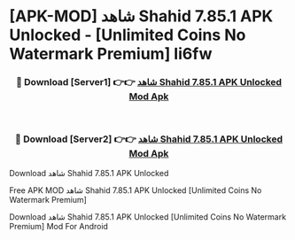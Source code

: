 # [APK-MOD] شاهد Shahid 7.85.1 APK Unlocked - [Unlimited Coins No Watermark Premium] li6fw



<div align="center">
<h3>🔴 Download [Server1] 👉👉 <a href="https://momento.my/?title=شاهد_Shahid_7.85.1_APK_Unlocked">شاهد Shahid 7.85.1 APK Unlocked Mod Apk</a></h3><br>

<h3>🔴 Download [Server2] 👉👉 <a href="https://momento.my/?title=شاهد_Shahid_7.85.1_APK_Unlocked">شاهد Shahid 7.85.1 APK Unlocked Mod Apk</a></h3>
</div>



Download شاهد Shahid 7.85.1 APK Unlocked 

Free APK MOD شاهد Shahid 7.85.1 APK Unlocked [Unlimited Coins No Watermark Premium]

Download شاهد Shahid 7.85.1 APK Unlocked [Unlimited Coins No Watermark Premium] Mod For Android
